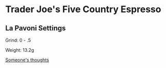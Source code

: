 # Trader Joe's Five Country  Espresso

## La Pavoni Settings

Grind: 0 - .5

Weight: 13.2g


[Someone's thoughts](https://traderjoesrants.com/2022/10/16/tjs-organic-five-country-espresso-blend-coffee/)
